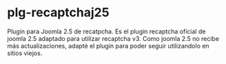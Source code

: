 # plg-recaptchaj25
Plugin para Joomla 2.5 de recatpcha. Es el plugin recaptcha oficial de joomla 2.5 adaptado para utilizar recaptcha v3. Como joomla 2.5 no recibe más actualizaciones, adapté el plugin para poder seguir utilizandolo en sitios viejos.
